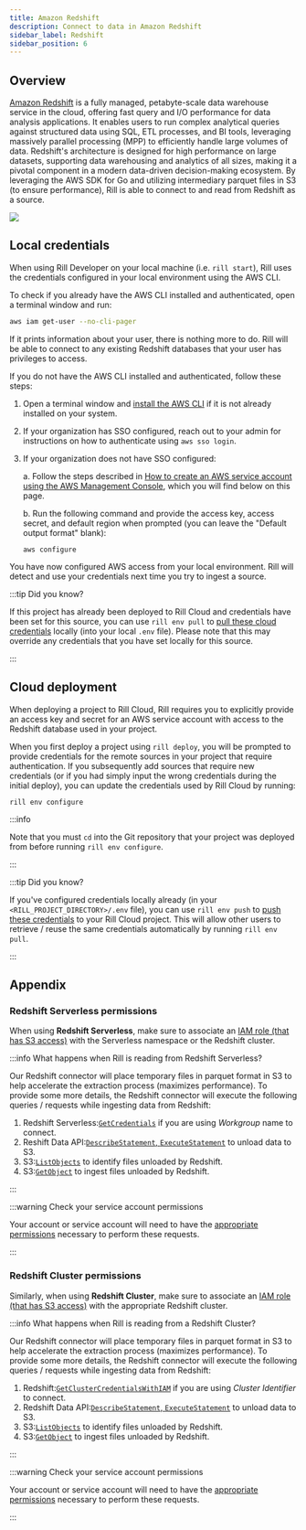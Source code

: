 ```yaml
---
title: Amazon Redshift
description: Connect to data in Amazon Redshift
sidebar_label: Redshift
sidebar_position: 6
---
```


<!-- WARNING: There are links to this page in source code. If you move it, find and replace the links and consider adding a redirect in docusaurus.config.js. -->

## Overview

[Amazon Redshift](https://docs.aws.amazon.com/redshift/) is a fully managed, petabyte-scale data warehouse service in the cloud, offering fast query and I/O performance for data analysis applications. It enables users to run complex analytical queries against structured data using SQL, ETL processes, and BI tools, leveraging massively parallel processing (MPP) to efficiently handle large volumes of data. Redshift's architecture is designed for high performance on large datasets, supporting data warehousing and analytics of all sizes, making it a pivotal component in a modern data-driven decision-making ecosystem. By leveraging the AWS SDK for Go and utilizing intermediary parquet files in S3 (to ensure performance), Rill is able to connect to and read from Redshift as a source.


<img src = '/img/reference/connectors/redshift/redshift.png' class='centered' />
<br />

## Local credentials

When using Rill Developer on your local machine (i.e. `rill start`), Rill uses the credentials configured in your local environment using the AWS CLI. 

To check if you already have the AWS CLI installed and authenticated, open a terminal window and run:
```bash
aws iam get-user --no-cli-pager
```
If it prints information about your user, there is nothing more to do. Rill will be able to connect to any existing Redshift databases that your user has privileges to access.

If you do not have the AWS CLI installed and authenticated, follow these steps:

1. Open a terminal window and [install the AWS CLI](https://docs.aws.amazon.com/cli/latest/userguide/getting-started-install.html) if it is not already installed on your system.

2. If your organization has SSO configured, reach out to your admin for instructions on how to authenticate using `aws sso login`.

3. If your organization does not have SSO configured:

    a. Follow the steps described in [How to create an AWS service account using the AWS Management Console](./s3.md#how-to-create-an-aws-service-account-using-the-aws-management-console), which you will find below on this page.

    b. Run the following command and provide the access key, access secret, and default region when prompted (you can leave the "Default output format" blank):
    ```
    aws configure
    ```

You have now configured AWS access from your local environment. Rill will detect and use your credentials next time you try to ingest a source.

:::tip Did you know?

If this project has already been deployed to Rill Cloud and credentials have been set for this source, you can use `rill env pull` to [pull these cloud credentials](/ingest-sources/credentials/credentials.md#rill-env-pull) locally (into your local `.env` file). Please note that this may override any credentials that you have set locally for this source.

:::

## Cloud deployment

When deploying a project to Rill Cloud, Rill requires you to explicitly provide an access key and secret for an AWS service account with access to the Redshift database used in your project. 

When you first deploy a project using `rill deploy`, you will be prompted to provide credentials for the remote sources in your project that require authentication. If you subsequently add sources that require new credentials (or if you had simply input the wrong credentials during the initial deploy), you can update the credentials used by Rill Cloud by running:
```
rill env configure
```

:::info

Note that you must `cd` into the Git repository that your project was deployed from before running `rill env configure`.

:::

:::tip Did you know?

If you've configured credentials locally already (in your `<RILL_PROJECT_DIRECTORY>/.env` file), you can use `rill env push` to [push these credentials](/ingest-sources/credentials/credentials.md#rill-env-push) to your Rill Cloud project. This will allow other users to retrieve / reuse the same credentials automatically by running `rill env pull`.

:::

## Appendix

### Redshift Serverless permissions
When using **Redshift Serverless**, make sure to associate an [IAM role (that has S3 access)](https://docs.aws.amazon.com/redshift/latest/mgmt/serverless-iam.html) with the Serverless namespace or the Redshift cluster. 

:::info What happens when Rill is reading from Redshift Serverless?

Our Redshift connector will place temporary files in parquet format in S3 to help accelerate the extraction process (maximizes performance). To provide some more details, the Redshift connector will execute the following queries / requests while ingesting data from Redshift:

1. Redshift Serverless:[`GetCredentials`](https://docs.aws.amazon.com/redshift-data/latest/APIReference/API_ExecuteStatement.html) if you are using _Workgroup_ name to connect. 
2. Reshift Data API:[`DescribeStatement`, `ExecuteStatement`](https://docs.aws.amazon.com/redshift-data/latest/APIReference/API_ExecuteStatement.html) to unload data to S3.
3. S3:[`ListObjects`](https://docs.aws.amazon.com/AmazonS3/latest/API/API_ListObjects.html) to identify files unloaded by Redshift.
4. S3:[`GetObject`](https://docs.aws.amazon.com/AmazonS3/latest/API/API_GetObject.html) to ingest files unloaded by Redshift.

:::

:::warning Check your service account permissions

Your account or service account will need to have the <u>appropriate permissions</u> necessary to perform these requests.

:::

### Redshift Cluster permissions

Similarly, when using **Redshift Cluster**, make sure to associate an [IAM role (that has S3 access)](https://docs.aws.amazon.com/redshift/latest/mgmt/redshift-iam-authentication-access-control.html) with the appropriate Redshift cluster.

:::info What happens when Rill is reading from a Redshift Cluster?

Our Redshift connector will place temporary files in parquet format in S3 to help accelerate the extraction process (maximizes performance). To provide some more details, the Redshift connector will execute the following queries / requests while ingesting data from Redshift:

1. Redshift:[`GetClusterCredentialsWithIAM`](https://docs.aws.amazon.com/redshift-data/latest/APIReference/API_ExecuteStatement.html) if you are using _Cluster Identifier_ to connect. 
2. Redshift Data API:[`DescribeStatement`, `ExecuteStatement`](https://docs.aws.amazon.com/redshift-data/latest/APIReference/API_ExecuteStatement.html) to unload data to S3.
3. S3:[`ListObjects`](https://docs.aws.amazon.com/AmazonS3/latest/API/API_ListObjects.html) to identify files unloaded by Redshift.
4. S3:[`GetObject`](https://docs.aws.amazon.com/AmazonS3/latest/API/API_GetObject.html) to ingest files unloaded by Redshift.

:::

:::warning Check your service account permissions

Your account or service account will need to have the <u>appropriate permissions</u> necessary to perform these requests.

:::


